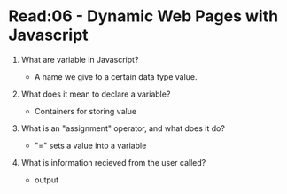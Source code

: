 # Read:06 - Dynamic Web Pages with Javascript

1. What are variable in Javascript?
    * A name we give to a certain data type value.

2. What does it mean to declare a variable?
    * Containers for storing value

3. What is an "assignment" operator, and what does it do?
    * "=" sets a value into a variable

4. What is information recieved from the user called?
    * output
